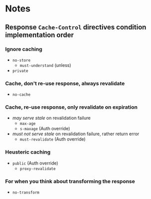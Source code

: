 # Notes

## Response `Cache-Control` directives condition implementation order

### Ignore caching

- `no-store`
  - `must-understand` (unless)
- `private`

### Cache, don't re-use response, always revalidate

- `no-cache`

### Cache, re-use response, only revalidate on expiration

- *may serve stale* on revalidation failure
  - `max-age`
  - `s-maxage` (Auth override)
- *must not serve stale* on revalidation failure, rather return error
  - `must-revalidate` (Auth override)

### Heusteric caching

- `public` (Auth override)
  - `proxy-revalidate`

### For when you think about transforming the response

- `no-transform`
